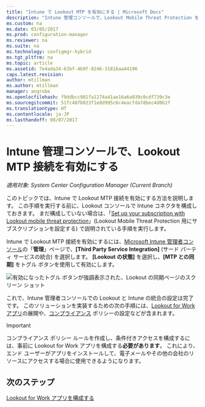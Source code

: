 ```yaml
---
title: "Intune で Lookout MTP を有効にする | Microsoft Docs"
description: "Intune 管理コンソールで、Lookout Mobile Threat Protection を有効にします。"
ms.custom: na
ms.date: 03/05/2017
ms.prod: configuration-manager
ms.reviewer: na
ms.suite: na
ms.technology: configmgr-hybrid
ms.tgt_pltfrm: na
ms.topic: article
ms.assetid: 7e4ada34-63bf-4b9f-8246-31816aa44196
caps.latest.revision: 
author: mtillman
ms.author: mtillman
manager: angrobe
ms.openlocfilehash: f9ddbcc981fa1274a41ae16a6a939c0cdf739c3e
ms.sourcegitcommit: 51fc48fb023f1e8d995c6c4eacfda7dbec4d0b2f
ms.translationtype: HT
ms.contentlocale: ja-JP
ms.lasthandoff: 08/07/2017
---
```

# <a name="enable-lookout-mtp-connection-in-the-intune-admin-console"></a>Intune 管理コンソールで、Lookout MTP 接続を有効にする

*適用対象: System Center Configuration Manager (Current Branch)*

このトピックでは、Intune で Lookout MTP 接続を有効にする方法を説明します。 この手順を実行する前に、Lookout コンソールで Intune コネクタを構成しておきます。  まだ構成していない場合は、「[Set up your subscription with Lookout mobile threat protection](set-up-your-subscription-with-lookout.md)」(Lookout Mobile Threat Protection 用にサブスクリプションを設定する) で説明されている手順を実行します。

Intune で Lookout MTP 接続を有効にするには、[Microsoft Intune 管理者コンソール](https://manage.microsoft.com)の「**管理**」ページで、**[Third Party Service Integration]** (サード パーティ サービスの統合) を選択します。 **[Lookout の状態]** を選択し、**[MTP との同期]** をトグル ボタンを使用して有効にします。

![有効になったトグル ボタンが強調表示された、Lookout の同期ページのスクリーン ショット](media/lookout-intune-synchronization.png)

これで、Intune 管理者コンソールでの Lookout と Intune の統合の設定は完了です。  このソリューションを実装するための次の手順には、[Lookout for Work アプリ](configure-and-deploy-lookout-for-work-apps.md)の展開や、[コンプライアンス](enable-device-threat-protection-rule-compliance-policy.md) ポリシーの設定などが含まれます。

>[!IMPORTANT]
> コンプライアンス ポリシー ルールを作成し、条件付きアクセスを構成するには、事前に Lookout for Work アプリを構成する**必要があります**。 これにより、エンド ユーザーがアプリをインストールして、電子メールやその他の会社のリソースにアクセスする場合に使用できるようになります。

## <a name="next-steps"></a>次のステップ
[Lookout for Work アプリを構成する](configure-and-deploy-lookout-for-work-apps.md)
